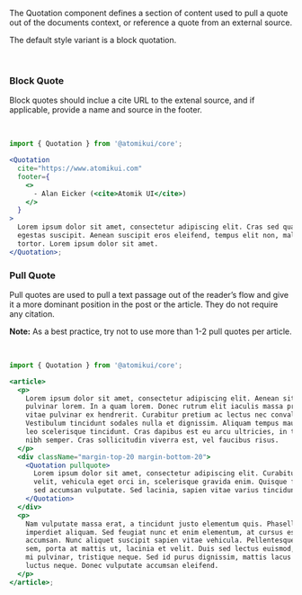 The Quotation component defines a section of content used to pull a quote out of the documents context, or reference a quote from an external source.

The default style variant is a block quotation.

<br />

### Block Quote

Block quotes should inclue a cite URL to the extenal source, and if applicable, provide a name and source in the footer.

<br />

```jsx
import { Quotation } from '@atomikui/core';

<Quotation
  cite="https://www.atomikui.com"
  footer={
    <>
      - Alan Eicker (<cite>Atomik UI</cite>)
    </>
  }
>
  Lorem ipsum dolor sit amet, consectetur adipiscing elit. Cras sed quam a odio
  egestas suscipit. Aenean suscipit eros eleifend, tempus elit non, malesuada
  tortor. Lorem ipsum dolor sit amet.
</Quotation>;
```

### Pull Quote

Pull quotes are used to pull a text passage out of the reader’s flow and give it a more dominant position in the post or the article. They do not require any citation.

**Note:** As a best practice, try not to use more than 1-2 pull quotes per article.

<br />

```jsx
import { Quotation } from '@atomikui/core';

<article>
  <p>
    Lorem ipsum dolor sit amet, consectetur adipiscing elit. Aenean sit amet
    pulvinar lorem. In a quam lorem. Donec rutrum elit iaculis massa pretium,
    vitae pulvinar ex hendrerit. Curabitur pretium ac lectus nec convallis.
    Vestibulum tincidunt sodales nulla et dignissim. Aliquam tempus mauris non
    leo scelerisque tincidunt. Cras dapibus est eu arcu ultricies, in tristique
    nibh semper. Cras sollicitudin viverra est, vel faucibus risus.
  </p>
  <div className="margin-top-20 margin-bottom-20">
    <Quotation pullquote>
      Lorem ipsum dolor sit amet, consectetur adipiscing elit. Curabitur tellus
      velit, vehicula eget orci in, scelerisque gravida enim. Quisque finibus mi
      sed accumsan vulputate. Sed lacinia, sapien vitae varius tincidunt.
    </Quotation>
  </div>
  <p>
    Nam vulputate massa erat, a tincidunt justo elementum quis. Phasellus auctor
    imperdiet aliquam. Sed feugiat nunc et enim elementum, at cursus est
    accumsan. Nunc aliquet suscipit sapien vitae vehicula. Pellentesque nunc
    sem, porta at mattis ut, lacinia et velit. Duis sed lectus euismod, dapibus
    mi pulvinar, tristique neque. Sed id purus dignissim, mattis lacus sit amet,
    luctus neque. Donec vulputate accumsan eleifend.
  </p>
</article>;
```

